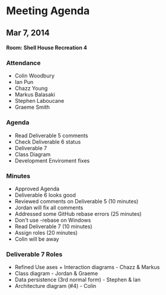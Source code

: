 # Meeting Agenda
## Mar 7, 2014
#### Room: Shell House Recreation 4

### Attendance
- Colin Woodbury
- Ian Pun
- Chazz Young
- Markus Balasaki
- Stephen Laboucane
- Graeme Smith

### Agenda
- Read Deliverable 5 comments
- Check Deliverable 6 status
- Deliverable 7
- Class Diagram
- Development Enviroment fixes

### Minutes
- Approved Agenda
- Deliverable 6 looks good
- Reviewed comments on Deliverable 5 (10 minutes)
- Jordan will fix all comments
- Addressed some GitHub rebase errors (25 minutes)
- Don't use -rebase on Windows
- Read Deliverable 7 (10 minutes)
- Assign roles (20 minutes)
- Colin will be away

### Deliverable 7 Roles
- Refined Use ases + Interaction diagrams - Chazz & Markus
- Class diagram - Jordan & Graeme
- Data persistence (3rd normal form) - Stephen & Ian
- Architecture diagram (#4) - Colin
